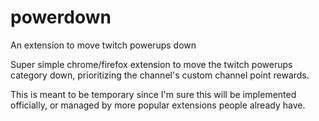 # powerdown
An extension to move twitch powerups down

Super simple chrome/firefox extension to move the twitch powerups category down, prioritizing the channel's custom channel point rewards.

This is meant to be temporary since I'm sure this will be implemented officially, or managed by more popular extensions people already have.
